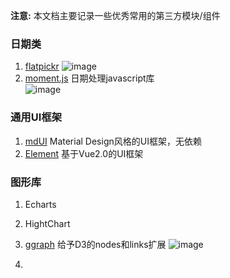 **注意:** 本文档主要记录一些优秀常用的第三方模块/组件
### 日期类
1. [flatpickr](https://github.com/chmln/flatpickr)
    ![image](http://odzy4k615.bkt.clouddn.com/flatpickr.png)
1. [moment.js](http://momentjs.com/) 日期处理javascript库   
    ![image](http://i2.bvimg.com/608238/14ae5f55eb3fc342.png)






### 通用UI框架
1. [mdUI](http://www.mdui.org/)  Material Design风格的UI框架，无依赖
1. [Element](http://element.eleme.io/#/zh-CN) 基于Vue2.0的UI框架




### 图形库
1. Echarts
1. HightChart
1. [ggraph](https://github.com/pcbje/ggraph) 给予D3的nodes和links扩展
    ![image](https://camo.githubusercontent.com/237e6715d16021d83a42a4fa2923e96f7b27f540/68747470733a2f2f6772616e736b2e636f6d2f6767726170682f6767726170682e676966)   
    
1.